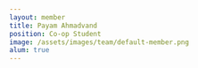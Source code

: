 ```yaml
---
layout: member
title: Payam Ahmadvand
position: Co-op Student
image: /assets/images/team/default-member.png
alum: true
---
```

